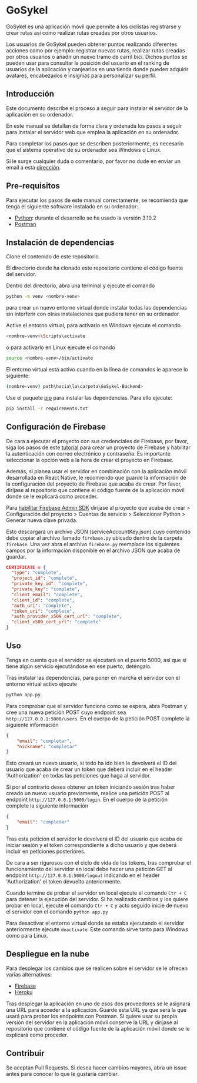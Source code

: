 # GoSykel

GoSykel es una aplicación móvil que permite a los ciclistas registrarse y crear rutas así como realizar rutas creadas por otros usuarios. 

Los usuarios de GoSykel pueden obtener puntos realizando diferentes acciones como por ejemplo: registrar nuevas rutas, realizar rutas creadas por otros usuarios o añadir un nuevo tramo de carril bici. Dichos puntos se pueden usar para consultar la posición del usuario en el ranking de usuarios de la aplicación y canjearlos en una tienda donde pueden adquirir avatares, encabezados e insignias para personalizar su perfil. 

## Introducción
Este documento describe el proceso a seguir para instalar el servidor de la aplicación en su ordenador.

En este manual se detallan de forma clara y ordenada los pasos a seguir para instalar el
servidor web que emplea la aplicación en su ordenador.

Para completar los pasos que se describen posteriormente, es necesario que el sistema operativo de su ordenador sea Windows o Linux.

Si le surge cualquier duda o comentario, por favor no dude en enviar un email a esta [dirección](mgm7cns@uma.es).

## Pre-requisitos
Para ejecutar los pasos de este manual correctamente, se recomienda que  tenga el siguiente software instalado en su ordenador: 
- [Python](https://www.python.org/downloads/): durante el desarrollo se ha usado la versión 3.10.2
- [Postman](https://www.postman.com/)

## Instalación de dependencias

Clone el contenido de este repositorio.

El directorio donde ha clonado este repositorio contiene el código fuente del servidor.

Dentro del directorio, abra una terminal y ejecute el comando 
```bash
python -m venv <nombre-venv>
``` 
para crear un nuevo entorno virtual donde instalar todas las dependencias sin interferir con otras instalaciones que pudiera tener en su ordenador. 

Active el entorno virtual, para activarlo en Windows ejecute el comando 
```bash 
<nombre-venv>\Scripts\activate
``` 
o para activarlo en Linux ejecute el comando 
```bash
source <nombre-venv>/bin/activate
``` 


El entorno virtual está activo cuando en la línea de comandos le aparece lo siguiente:
```bash 
(nombre-venv) path\hacia\la\carpeta\GoSykel-Backend>
```

Use el paquete [pip](https://pip.pypa.io/en/stable/) para instalar las dependencias. Para ello ejecute: 
```bash 
pip install -r requirements.txt
```

## Configuración de Firebase
De cara a ejecutar el proyecto con sus credenciales de Firebase, por favor, siga los pasos de este [tutorial](https://cloud.google.com/firestore/docs/client/get-firebase) para crear un proyecto de Firebase y habilitar la autenticación con correo electrónico y contraseña. Es importante seleccionar la opción web a la hora de crear el proyecto en Firebase.

Además, si planea usar el servidor en combinación con la aplicación móvil desarrollada en React Native, le recomiendo que guarde la información de la configuración del proyecto de Firebase que acaba de crear. Por favor, diríjase al repositorio que contiene el código fuente de la aplicación móvil donde se le explicará como proceder.

Para [habilitar Firebase Admin SDK](https://firebase.google.com/docs/admin/setup) diríjase al proyecto que acaba de crear > Configuración del proyecto > Cuentas de servicio > Seleccionar Python > Generar nueva clave privada. 

Esto descargará un archivo JSON (serviceAccountKey.json) cuyo contenido debe copiar al archivo llamado ```firebase.py``` ubicado dentro de la carpeta ```firebase```. Una vez abra el archivo ```firebase.py``` reemplace los siguientes campos por la información disponible en el archivo JSON que acaba de guardar. 
```json
CERTIFICATE = {
  "type": "complete",
  "project_id": "complete",
  "private_key_id": "complete",
  "private_key": "complete",
  "client_email": "complete",
  "client_id": "complete",
  "auth_uri": "complete",
  "token_uri": "complete",
  "auth_provider_x509_cert_url": "complete",
  "client_x509_cert_url": "complete"
}
```

## Uso

Tenga en cuenta que el servidor se ejecutará en el puerto 5000, así que si tiene algún servicio ejecutándose en ese puerto, deténgalo.

Tras instalar las dependencias, para poner en marcha el servidor con el entorno virtual activo ejecute
```bash 
python app.py
```

Para comprobar que el servidor funciona como se espera, abra Postman y cree una nueva petición POST cuyo endpoint sea ```http://127.0.0.1:5000/users```. En el cuerpo de la petición POST complete la siguiente información 
```json
{
    "email": "completar",
    "nickname": "completar"
}
```
Esto creará un nuevo usuario, si todo ha ido bien le devolverá el ID del usuario que acaba de crear un token que deberá incluir en el header 'Authorization' en todas las peticiones que haga al servidor.

Si por el contrario desea obtener un token iniciando sesión tras haber creado un nuevo usuario previamente, realice una petición POST al endpoint ```http://127.0.0.1:5000/login```. En el cuerpo de la petición complete la siguiente información
```json
{
    "email": "completar"
}
```

Tras esta petición el servidor le devolverá el ID del usuario que acaba de iniciar sesión y el token correspondiente a dicho usuario y que deberá incluir en peticiones posteriores.

De cara a ser rigurosos con el ciclo de vida de los tokens, tras comprobar el funcionamiento del servidor en local debe hacer una petición GET al endpoint ```http://127.0.0.1:5000/logout``` indicando en el header 'Authorization' el token devuelto anteriormente.

Cuando termine de probar el servidor en local ejecute el comando ```Ctr + C``` para detener la ejecución del servidor. Si ha realizado cambios y los quiere probar en local, ejecute el comando ```Ctr + C``` y acto seguido inicie de nuevo el servidor con el comando ```python app.py```

Para desactivar el entorno virtual donde se estaba ejecutando el servidor anteriormente ejecute ```deactivate```. Este comando sirve tanto para Windows como para Linux.

## Despliegue en la nube 

Para desplegar los cambios que se realicen sobre el servidor se le ofrecen varias alternativas:
- [Firebase](https://firebase.google.com/docs/hosting)
- [Heroku](https://devcenter.heroku.com/articles/getting-started-with-python?singlepage=true)


Tras desplegar la aplicación en uno de esos dos proveedores se le asignará una URL para acceder a la aplicación. Guarde esta URL ya que será la que usará para probar los endpoints con Postman. Si quiere usar su propia versión del servidor en la aplicación móvil conserve la URL y diríjase al repositorio que contiene el código fuente de la aplicación móvil donde se le explicará como proceder.

## Contribuir
Se aceptan Pull Requests. Si desea hacer cambios mayores, abra un issue antes para conocer lo que le gustaría cambiar.

